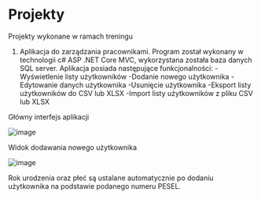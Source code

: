 # Projekty
Projekty wykonane w ramach treningu

1. Aplikacja do zarządzania pracownikami. Program został wykonany w technologii c# ASP .NET Core MVC, wykorzystana została baza danych SQL server. Aplikacja posiada następujące funkcjonalności:
-Wyświetlenie listy użytkowników
-Dodanie nowego użytkownika
-Edytowanie danych użytkownika
-Usunięcie użytkownika
-Eksport listy użytkowników do CSV lub XLSX
-Import listy użytkowników z pliku CSV lub XLSX

Główny interfejs aplikacji

![image](https://github.com/Emil6011/Projekty/assets/73350365/acc5ba43-e866-4d8f-8183-f99053b06358)

Widok dodawania nowego użytkownika 

![image](https://github.com/Emil6011/Projekty/assets/73350365/aef9cb4a-56a5-4848-b615-c03c99ad366f)

   Rok urodzenia oraz płeć są ustalane automatycznie po dodaniu użytkownika na podstawie podanego numeru PESEL.

